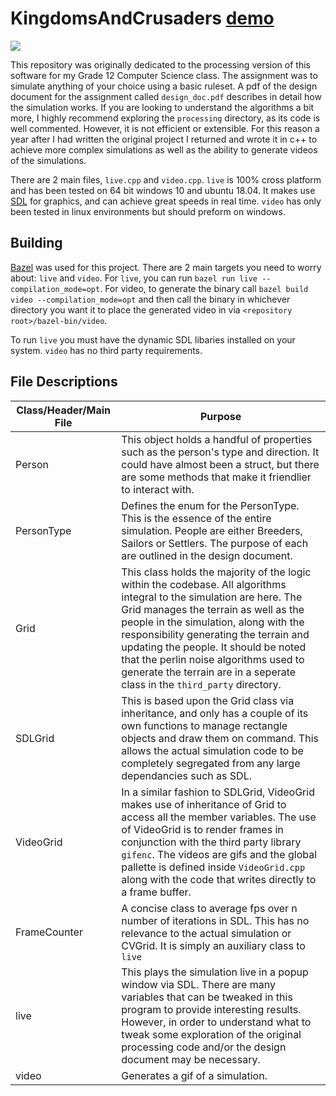 # KingdomsAndCrusaders [demo](https://calderwhite.github.io/KingdomsAndCrusaders/index.html)

<!-- Sadly enough, github markdown doesn't allow me to set the css property image-rendering: pixelate.
     Because of this I am forced to scale up the gifs I use in the md files. Otherwise I could just let the browser do that
     and not have to worry about it fuzzing all the pixels. !-->
<image src="https://github.com/CalderWhite/KingdomsAndCrusaders/raw/storage/gh_preview_600x600.gif?raw=true" />

This repository was originally dedicated to the processing version of this software for my Grade 12 Computer Science class.
The assignment was to simulate anything of your choice using a basic ruleset. A pdf of the design document for the assignment called `design_doc.pdf` describes in detail how the simulation works. If you are looking to understand the algorithms
a bit more, I highly recommend exploring the `processing` directory, as its code is well commented. However, it is not efficient or extensible. For this reason a year after I had written the original project I returned and wrote it in c++ to achieve more complex simulations as well as the ability to generate videos of the simulations.

There are 2 main files, `live.cpp` and `video.cpp`. `live` is 100% cross platform and has been tested on 64 bit windows 10 and ubuntu 18.04. It makes use [SDL](https://www.libsdl.org/) for graphics, and can achieve great speeds in real time. `video` has only been tested in linux environments but should preform on windows.

## Building

[Bazel](https://bazel.build/) was used for this project. There are 2 main targets you need to worry about: `live` and `video`. For `live`, you can run `bazel run live --compilation_mode=opt`. For video, to generate the binary call `bazel build video --compilation_mode=opt` and then call the binary in whichever directory you want it to place the generated video in via `<repository root>/bazel-bin/video`.

To run `live` you must have the dynamic SDL libaries installed on your system. `video` has no third party requirements.


## File Descriptions

| Class/Header/Main File | Purpose                                                                                                                                                                                                                                                                                                                                                                                                          |
|------------------------|------------------------------------------------------------------------------------------------------------------------------------------------------------------------------------------------------------------------------------------------------------------------------------------------------------------------------------------------------------------------------------------------------------------|
| Person                 | This object holds a handful of properties such as the person's type and direction. It could have almost been a struct, but there are some methods that make it friendlier to interact with.                                                                                                                                                                                                                      |
| PersonType             | Defines the enum for the PersonType. This is the essence of the entire simulation. People are either Breeders, Sailors or Settlers. The purpose of each are outlined in the design document.                                                                                                                                                                                                                     |
| Grid                   | This class holds the majority of the logic within the codebase. All algorithms integral to the simulation are here. The Grid manages the terrain as well as the people in the simulation, along with the responsibility generating the terrain and updating the people. It should be noted that the perlin noise algorithms used to generate the terrain are in a seperate class in the `third_party` directory. |
| SDLGrid                | This is based upon the Grid class via inheritance, and only has a couple of its own functions to manage rectangle objects and draw them on command. This allows the actual simulation code to be completely segregated from any large dependancies such as SDL.                                                                                                                                        |
| VideoGrid                 | In a similar fashion to SDLGrid, VideoGrid makes use of inheritance of Grid to access all the member variables. The use of VideoGrid is to render frames in conjunction with the third party library `gifenc`. The videos are gifs and the global pallette is defined inside `VideoGrid.cpp` along with the code that writes directly to a frame buffer.                                                                                                                                                                                                                                                                              |
| FrameCounter           | A concise class to average fps over n number of iterations in SDL. This has no relevance to the actual simulation or CVGrid. It is simply an auxiliary class to `live`                                                                                                                                                                                                                                           |
| live                   | This plays the simulation live in a popup window via SDL. There are many variables that can be tweaked in this program to provide interesting results. However, in order to understand what to tweak some exploration of the original processing code and/or the design document may be necessary.                                                                                                               |
| video                  | Generates a gif of a simulation.                                                                                                                                                                                                                                                            |
